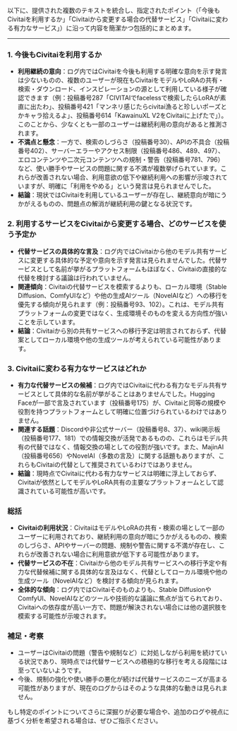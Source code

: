 以下に、提供された複数のテキストを統合し、指定されたポイント（「今後もCivitaiを利用するか」「Civitaiから変更する場合の代替サービス」「Civitaiに変わる有力なサービス」）に沿って内容を簡潔かつ包括的にまとめます。

---

### 1. 今後もCivitaiを利用するか
- **利用継続の意向**：ログ内ではCivitaiを今後も利用する明確な意向を示す発言は少ないものの、複数のユーザーが現在もCivitaiをモデルやLoRAの共有・検索・ダウンロード、インスピレーションの源として利用している様子が確認できます（例：投稿番号287「CIVITAIでfacelessで検索したらLoRAが素直に出たわ」、投稿番号421「マンネリ感じたらcivitai漁ると珍しいポーズとかキャラ拾えるよ」、投稿番号614「KawainuXL V2をCivitaiに上げたで」）。このことから、少なくとも一部のユーザーは継続利用の意向があると推測されます。
- **不満点と懸念**：一方で、検索のしづらさ（投稿番号30）、APIの不具合（投稿番号402）、サーバーエラーやアクセス制限（投稿番号486、489、497）、エロコンテンツや二次元コンテンツへの規制・警告（投稿番号781、796）など、使い勝手やサービスの問題に関する不満が複数挙げられています。これらが改善されない場合、利用意欲の低下や継続利用への影響が示唆されていますが、明確に「利用をやめる」という発言は見られませんでした。
- **結論**：現状ではCivitaiを利用しているユーザーが存在し、継続意向が暗にうかがえるものの、問題点の解消が継続利用の鍵となる状況です。

### 2. 利用するサービスをCivitaiから変更する場合、どのサービスを使う予定か
- **代替サービスの具体的な言及**：ログ内ではCivitaiから他のモデル共有サービスに変更する具体的な予定や意向を示す発言は見られませんでした。代替サービスとして名前が挙がるプラットフォームもほぼなく、Civitaiの直接的な代替を検討する議論は行われていません。
- **関連傾向**：Civitaiの代替サービスを模索するよりも、ローカル環境（Stable Diffusion、ComfyUIなど）や他の生成AIツール（NovelAIなど）への移行を優先する傾向が見られます（例：投稿番号93、102）。これは、モデル共有プラットフォームの変更ではなく、生成環境そのものを変える方向性が強いことを示しています。
- **結論**：Civitaiから別の共有サービスへの移行予定は明言されておらず、代替案としてローカル環境や他の生成ツールが考えられている可能性があります。

### 3. Civitaiに変わる有力なサービスはどれか
- **有力な代替サービスの候補**：ログ内ではCivitaiに代わる有力なモデル共有サービスとして具体的な名前が挙がることはありませんでした。Hugging Faceが一部で言及されています（投稿番号175）が、Civitaiと同等の規模や役割を持つプラットフォームとして明確に位置づけられているわけではありません。
- **関連する話題**：Discordや非公式サーバー（投稿番号8、37）、wiki掲示板（投稿番号177、181）での情報交換が活発であるものの、これらはモデル共有の代替ではなく、情報交換の場としての役割が強いです。また、MajinAI（投稿番号656）やNovelAI（多数の言及）に関する話題もありますが、これらもCivitaiの代替として推奨されているわけではありません。
- **結論**：現時点でCivitaiに代わる有力なサービスは明確に浮上しておらず、Civitaiが依然としてモデルやLoRA共有の主要なプラットフォームとして認識されている可能性が高いです。

### 総括
- **Civitaiの利用状況**：CivitaiはモデルやLoRAの共有・検索の場として一部のユーザーに利用されており、継続利用の意向が暗にうかがえるものの、検索のしづらさ、APIやサーバーの問題、規制や警告に関する不満が存在し、これらが改善されない場合に利用意欲が低下する可能性があります。
- **代替サービスの不在**：Civitaiから他のモデル共有サービスへの移行予定や有力な代替候補に関する具体的な言及はなく、代替としてローカル環境や他の生成ツール（NovelAIなど）を検討する傾向が見られます。
- **全体的な傾向**：ログ内ではCivitaiそのものよりも、Stable DiffusionやComfyUI、NovelAIなどのツールや技術的な議論に焦点が当てられており、Civitaiへの依存度が高い一方で、問題が解決されない場合には他の選択肢を模索する可能性が示唆されます。

### 補足・考察
- ユーザーはCivitaiの問題（警告や規制など）に対処しながら利用を続けている状況であり、現時点では代替サービスへの積極的な移行を考える段階には至っていないようです。
- 今後、規制の強化や使い勝手の悪化が続けば代替サービスのニーズが高まる可能性がありますが、現在のログからはそのような具体的な動きは見られません。

もし特定のポイントについてさらに深掘りが必要な場合や、追加のログや視点に基づく分析を希望される場合は、ぜひご指示ください。